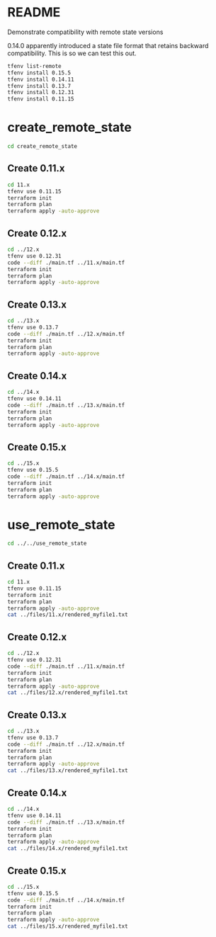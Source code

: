 # README
Demonstrate compatibility with remote state versions

0.14.0 apparently introduced a state file format that retains backward compatibility.  This is so we can test this out.


```sh
tfenv list-remote
tfenv install 0.15.5
tfenv install 0.14.11
tfenv install 0.13.7
tfenv install 0.12.31
tfenv install 0.11.15
```


# create_remote_state
```sh
cd create_remote_state            
```
## Create 0.11.x
```sh
cd 11.x
tfenv use 0.11.15
terraform init
terraform plan 
terraform apply -auto-approve
```

## Create 0.12.x
```sh
cd ../12.x
tfenv use 0.12.31
code --diff ./main.tf ../11.x/main.tf  
terraform init
terraform plan 
terraform apply -auto-approve
```

## Create 0.13.x
```sh
cd ../13.x
tfenv use 0.13.7
code --diff ./main.tf ../12.x/main.tf  
terraform init
terraform plan 
terraform apply -auto-approve
```

## Create 0.14.x
```sh
cd ../14.x
tfenv use 0.14.11
code --diff ./main.tf ../13.x/main.tf  
terraform init
terraform plan 
terraform apply -auto-approve
```

## Create 0.15.x
```sh
cd ../15.x
tfenv use 0.15.5
code --diff ./main.tf ../14.x/main.tf  
terraform init
terraform plan 
terraform apply -auto-approve
```


# use_remote_state
```sh
cd ../../use_remote_state            
```
## Create 0.11.x
```sh
cd 11.x
tfenv use 0.11.15
terraform init
terraform plan 
terraform apply -auto-approve
cat ../files/11.x/rendered_myfile1.txt
```

## Create 0.12.x
```sh
cd ../12.x
tfenv use 0.12.31
code --diff ./main.tf ../11.x/main.tf  
terraform init
terraform plan 
terraform apply -auto-approve
cat ../files/12.x/rendered_myfile1.txt
```


## Create 0.13.x
```sh
cd ../13.x
tfenv use 0.13.7
code --diff ./main.tf ../12.x/main.tf  
terraform init
terraform plan 
terraform apply -auto-approve
cat ../files/13.x/rendered_myfile1.txt
```

## Create 0.14.x
```sh
cd ../14.x
tfenv use 0.14.11
code --diff ./main.tf ../13.x/main.tf  
terraform init
terraform plan 
terraform apply -auto-approve
cat ../files/14.x/rendered_myfile1.txt
```

## Create 0.15.x
```sh
cd ../15.x
tfenv use 0.15.5
code --diff ./main.tf ../14.x/main.tf  
terraform init
terraform plan 
terraform apply -auto-approve
cat ../files/15.x/rendered_myfile1.txt
```